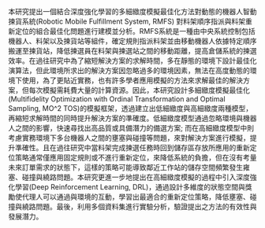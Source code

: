 本研究提出一個結合深度強化學習的多細緻度模擬最佳化方法對動態的機器人智動揀貨系統(Robotic Mobile Fulfillment System, RMFS) 對料架順序指派與料架重新定位的組合最佳化問題進行建模並分析。RMFS系統是一種由中央系統控制包括機器人、料架以及揀貨站等組件，確定規則指派料架並由移動機器人依據特定順序搬運至揀貨站，降低揀選員在料架與揀選站之間的移動距離，提高倉儲系統的揀選效率。在過往研究中為了縮短解決方案的求解時間，多在靜態的環境下設計最佳化演算法，但此環境所求出的解決方案因忽略過多的環境因素，無法在高度動態的環境下使用，為了更貼近實務，也有許多學者應用模擬的方法來求解最佳的解決方案，但每次模擬需耗費大量的計算資源。因此，本研究設計多細緻度模擬最佳化(Multifidelity Optimization with Ordinal Transformation and Optimal Sampling, MO^2  TOS)的模擬框架，透過建立出低細緻度與高細緻度兩種模型，再縮短求解時間的同時提升解決方案的準確度。低細緻度模型通過忽略環境與機器人之間的影響，快速尋找出高品質或具備潛力的備選方案; 而在高細緻度模型中則考慮實務環境下多台機器人之間的壅塞與碰撞等問題，來對解決方案進行模擬，提升準確性。且在過往研究中當料架完成揀選任務時回到儲存區存放所應用的重新定位策略通常僅應用固定規則或不進行重新定位，來降低系統的負擔，但在沒有考量未來訂單需求的狀態下，這樣的策略可能導致鄰近工作站的儲存空間頻繁發生雍塞、碰撞與繞路問題。本研究更進一步地提出在高細緻度模擬的過程中引入深度強化學習(Deep Reinforcement Learning, DRL)，通過設計多維度的狀態空間與獎勵使代理人可以通過與環境的互動，學習出最適合的重新定位策略，降低壅塞、碰撞與繞路問題。最後，利用多個資料集進行實驗分析，驗證提出之方法的有效性與發展潛力。
